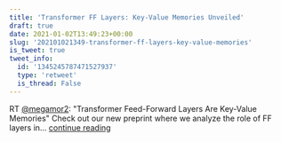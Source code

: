 ```yaml
---
title: 'Transformer FF Layers: Key-Value Memories Unveiled'
draft: true
date: 2021-01-02T13:49:23+00:00
slug: '202101021349-transformer-ff-layers-key-value-memories'
is_tweet: true
tweet_info:
  id: '1345245787471527937'
  type: 'retweet'
  is_thread: False
---
```




RT [@megamor2](https://x.com/megamor2): "Transformer Feed-Forward Layers Are Key-Value Memories"
Check out our new preprint where we analyze the role of FF layers in… [continue reading](https://x.com/sytelus/status/1345245787471527937)
